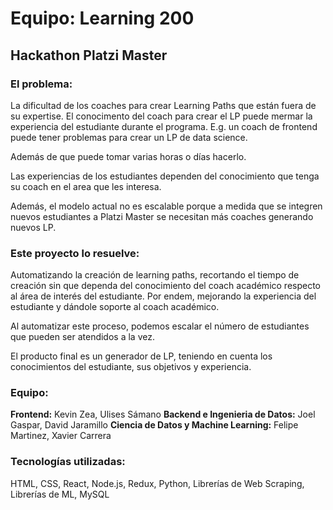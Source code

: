 # Equipo: Learning 200

## Hackathon Platzi Master

### El problema:
La dificultad de los coaches para crear Learning Paths que están fuera de su expertise. El conocimento del coach para crear el LP puede mermar la experiencia del estudiante durante el programa. E.g. un coach de frontend puede tener problemas para crear un LP de data science. 

Además de que puede tomar varias horas o días hacerlo.

Las experiencias de los estudiantes dependen del conocimiento que tenga su coach en el area que les interesa. 

Además, el modelo actual no es escalable porque a medida que se integren nuevos estudiantes a Platzi Master se necesitan más coaches generando nuevos LP.

### Este proyecto lo resuelve:
Automatizando la creación de learning paths, recortando el tiempo de creación sin que dependa del conocimiento del coach académico respecto al área de interés del estudiante. Por endem, mejorando la experiencia del estudiante y dándole soporte al coach académico. 

Al automatizar este proceso, podemos escalar el número de estudiantes que pueden ser atendidos a la vez. 

El producto final es un generador de LP, teniendo en cuenta los conocimientos del estudiante, sus objetivos y experiencia.

### Equipo:

**Frontend:** Kevin Zea, Ulises Sámano
**Backend e Ingenieria de Datos:** Joel Gaspar, David Jaramillo
**Ciencia de Datos y Machine Learning:** Felipe Martinez, Xavier Carrera

### Tecnologías utilizadas:
HTML, CSS, React, Node.js, Redux, Python, Librerías de Web Scraping, Librerías de ML, MySQL
